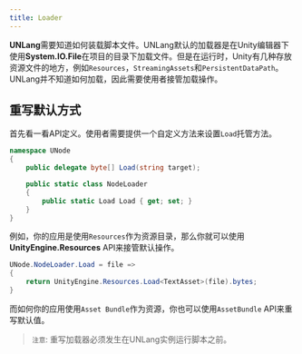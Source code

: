 ```yaml
---
title: Loader
---
```


**UNLang**需要知道如何装载脚本文件。UNLang默认的加载器是在Unity编辑器下使用**System.IO.File**在项目的目录下加载文件。但是在运行时，Unity有几种存放资源文件的地方，例如`Resources`，`StreamingAssets`和`PersistentDataPath`。UNLang并不知道如何加载，因此需要使用者接管加载操作。

## 重写默认方式

首先看一看API定义。使用者需要提供一个自定义方法来设置`Load`托管方法。

```csharp
namespace UNode
{
    public delegate byte[] Load(string target);

    public static class NodeLoader
    {
        public static Load Load { get; set; }
    }
}
```

例如，你的应用是使用`Resources`作为资源目录，那么你就可以使用**UnityEngine.Resources** API来接管默认操作。

```csharp
UNode.NodeLoader.Load = file =>
{
    return UnityEngine.Resources.Load<TextAsset>(file).bytes;
}
```

而如何你的应用使用`Asset Bundle`作为资源，你也可以使用`AssetBundle` API来重写默认值。

> `注意`: 重写加载器必须发生在UNLang实例运行脚本之前。

